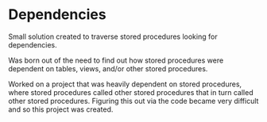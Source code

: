 # Dependencies
Small solution created to traverse stored procedures looking for dependencies.

Was born out of the need to find out how stored procedures were dependent on tables, views, and/or other stored procedures. 

Worked on a project that was heavily dependent on stored procedures, where stored procedures called other stored procedures that in turn called other stored procedures. Figuring this out via the code became very difficult and so this project was created.
